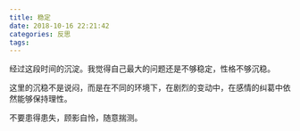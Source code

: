 ```yaml
---
title: 稳定
date: 2018-10-16 22:21:42
categories: 反思
tags:
---
```


经过这段时间的沉淀。我觉得自己最大的问题还是不够稳定，性格不够沉稳。

这里的沉稳不是说闷，而是在不同的环境下，在剧烈的变动中，在感情的纠葛中依然能够保持理性。

不要患得患失，顾影自怜，随意揣测。


